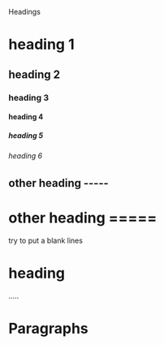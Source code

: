 Headings
# heading 1
## heading 2
### heading 3
#### heading 4
##### heading 5
###### heading 6

other heading -----
-------------
other heading =====
==============

try to  put a blank lines 
# heading 
.....

# Paragraphs
